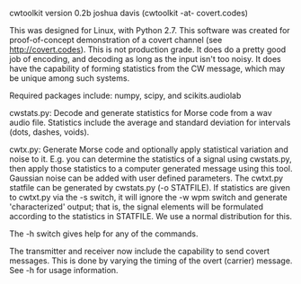 
cwtoolkit version 0.2b
joshua davis (cwtoolkit -at- covert.codes)

This was designed for Linux, with Python 2.7.  This software was created for proof-of-concept
demonstration of a covert channel (see http://covert.codes).  This is not production grade.
It does do a pretty good job of encoding, and decoding as long as the input isn't too noisy.
It does have the capability of forming statistics from the CW message, which may be unique
among such systems.

Required packages include: numpy, scipy, and scikits.audiolab

cwstats.py: Decode and generate statistics for Morse code from a wav audio file.
			Statistics include the average and standard deviation for intervals
			(dots, dashes, voids).

cwtx.py:    Generate Morse code and optionally apply statistical variation and noise to it.
			E.g. you can determine the statistics of a signal using cwstats.py, then apply
			those statistics to a computer generated message using this tool.  Gaussian
			noise can be added with user defined parameters.  The cwtxt.py statfile can be
			generated by cwstats.py (-o STATFILE).  If statistics are given to cwtxt.py via
			the -s switch, it will ignore the -w wpm switch and generate 'characterized'
			output; that is, the signal elements will be formulated according to the
			statistics in STATFILE.  We use a normal distribution for this.


 The -h switch gives help for any of the commands.

 The transmitter and receiver now include the capability to send covert messages.  This is done
by varying the timing of the overt (carrier) message.  See -h for usage information.

